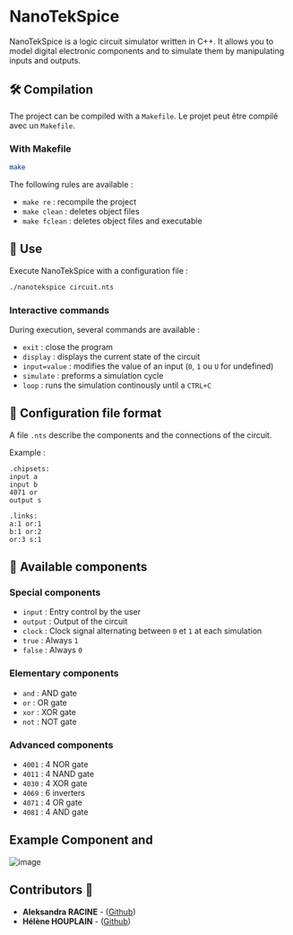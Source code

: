 # NanoTekSpice

NanoTekSpice is a logic circuit simulator written in C++. It allows you to model digital electronic components and to simulate them by manipulating inputs and outputs.

## 🛠️ Compilation

The project can be compiled with a `Makefile`.
Le projet peut être compilé avec un `Makefile`.

### With Makefile
```sh
make
```
The following rules are available :
- `make re` : recompile the project
- `make clean` : deletes object files
- `make fclean` : deletes object files and executable

## 🚀 Use

Execute NanoTekSpice with a configuration file :
```sh
./nanotekspice circuit.nts
```

### Interactive commands
During execution, several commands are available :
- `exit` : close the program
- `display` : displays the current state of the circuit
- `input=value` : modifies the value of an input (`0`, `1` ou `U` for undefined)
- `simulate` : preforms a simulation cycle
- `loop` : runs the simulation continously until a `CTRL+C`

## 📄 Configuration file format 
A file `.nts` describe the components and the connections of the circuit.

Example :
```
.chipsets:
input a
input b
4071 or
output s

.links:
a:1 or:1
b:1 or:2
or:3 s:1
```

## 🔌 Available components

### Special components
- `input` : Entry control by the user
- `output` : Output of the circuit
- `clock` : Clock signal alternating between `0` et `1` at each simulation
- `true` : Always `1`
- `false` : Always `0`

### Elementary components
- `and` : AND gate
- `or` : OR gate
- `xor` : XOR gate
- `not` : NOT gate

### Advanced components
- `4001` : 4 NOR gate
- `4011` : 4 NAND gate
- `4030` : 4 XOR gate
- `4069` : 6 inverters
- `4071` : 4 OR gate
- `4081` : 4 AND gate

## Example Component and
![image](https://github.com/user-attachments/assets/61bcfc65-b535-4135-840b-d11fa14c90fc)

## Contributors 👥

* **Aleksandra RACINE** - ([Github](https://github.com/Aleksrac))  
* **Hélène HOUPLAIN** - ([Github](https://github.com/Houpsi))  
